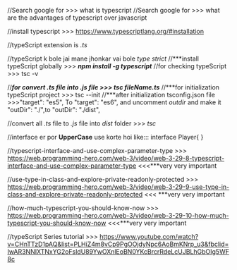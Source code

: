 //Search google for >>> what is typescript
//Search google for >>> what are the advantages of typescript over javascript

//install typescript >>> https://www.typescriptlang.org/#installation

//typeScript extension is *.ts*

//typeScript k bole jai mane jhonkar vai bole *type strict*
//***install typeScript globally >>>  ***npm install -g typescript***
//for checking typeScript >>> tsc -v

//***for convert .ts file into .js file >>> tsc fileName.ts***
//***for initialization typeScript project >>> tsc --init
//***after initialization tsconfig.json file >>>"target": "es5", To "target": "es6", and uncomment *outdir* and make it "outDir": "./",to "outDir": "./dist",

//convert all *.ts* file to *.js* file into *dist* folder >>> *tsc*
   
//interface er por **UpperCase** use korte hoi  like::: interface Player{  }

//typescript-interface-and-use-complex-parameter-type >>> https://web.programming-hero.com/web-3/video/web-3-29-8-typescript-interface-and-use-complex-parameter-type <<<***very very important

//use-type-in-class-and-explore-private-readonly-protected >>> https://web.programming-hero.com/web-3/video/web-3-29-9-use-type-in-class-and-explore-private-readonly-protected <<< ***very very important

//how-much-typescript-you-should-know-now >>> https://web.programming-hero.com/web-3/video/web-3-29-10-how-much-typescript-you-should-know-now <<<***very very important

//typeScript Series tutorial >>> https://www.youtube.com/watch?v=CHnTTzD1pAQ&list=PLHiZ4m8vCp9PgOOjdyNpc6AoBmKNrp_u3&fbclid=IwAR3NNIXTNxYG2oFsldU89YwOXnlEoBN0YKcBrcrRdeLcUJBLhGbOIg5WF8c

